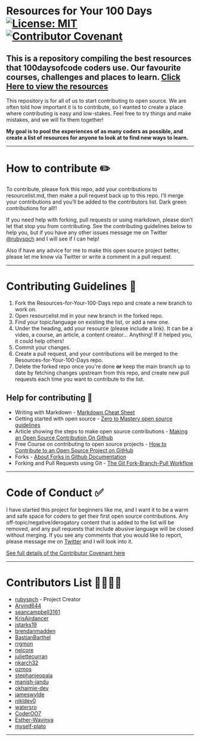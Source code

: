 # Resources for Your 100 Days [![License: MIT](https://img.shields.io/badge/License-MIT-yellow.svg)](https://opensource.org/licenses/MIT) [![Contributor Covenant](https://img.shields.io/badge/Contributor%20Covenant-2.0-4baaaa.svg)](code_of_conduct.md)

## This is a repository compiling the best resources that 100daysofcode coders use. Our favourite courses, challenges and places to learn. [Click Here to view the resources](https://github.com/rubyspch/Resources-for-Your-100-Days/blob/main/resourcelist.md) 

This repository is for all of us to start contributing to open source. We are often told how important it is to contribute, so I wanted to create a place where contributing is easy and low-stakes. Feel free to try things and make mistakes, and we will fix them together! 

**My goal is to pool the experiences of as many coders as possible, and create a list of resources for anyone to look at to find new ways to learn.**

--- 

# How to contribute :pencil2:

To contribute, please fork this repo, add your contributions to resourcelist.md, then make a pull request back up to this repo. I’ll merge your contributions and you’ll be added to the contributors list. Dark green contributions for all!! 

If you need help with forking, pull requests or using markdown, please don’t let that stop you from contributing. See the contributing guidelines below to help you, but if you have any other issues message me on Twitter [@rubyspch](https://twitter.com/rubyspch) and I will see if I can help! 

Also if have any advice for me to make this open source project better, please let me know via Twitter or write a comment in a pull request.
 
---

# Contributing Guidelines :pencil:

1. Fork the Resources-for-Your-100-Days repo and create a new branch to work on.
2. Open resourcelist.md in your new branch in the forked repo.
3. Find your topic/language on existing the list, or add a new one.
4. Under the heading, add your resource (please include a link). It can be a video, a course, an article, a content creator... Anything! If it helped you, it could help others!
5. Commit your changes.
6. Create a pull request, and your contributions will be merged to the Resources-for-Your-100-Days repo. 
7. Delete the forked repo once you're done **or** keep the main branch up to date by fetching changes upstream from this repo, and create new pull requests each time you want to contribute to the list.

## Help for contributing :triangular_ruler:
* Writing with Markdown - [Markdown Cheat Sheet](https://www.markdownguide.org/cheat-sheet)
* Getting started with open source - [Zero to Mastery open source guidelines](https://github.com/zero-to-mastery/start-here-guidelines)
* Article showing the steps to make open source contributions - [Making an Open Source Contribution On Github](https://blog.devgenius.io/making-an-open-source-contribution-on-github-15f02460e3ff)
* Free Course on contributing to open source projects - [How to Contribute to an Open Source Project on GitHub](https://egghead.io/courses/how-to-contribute-to-an-open-source-project-on-github)
* Forks - [About Forks in Github Documentation](https://docs.github.com/en/github/collaborating-with-pull-requests/working-with-forks)
* Forking and Pull Requests using Git - [The Git Fork-Branch-Pull Workflow](https://www.tomasbeuzen.com/post/git-fork-branch-pull/)

--- 

# Code of Conduct :white_check_mark: 

I have started this project for beginners like me, and I want it to be a warm and safe space for coders to get their first open source contributions. 
Any off-topic/negative/derogatory content that is added to the list will be removed, and any pull requests that include abusive language will be closed without merging. 
If you see any comments that you would like to report, please message me on [Twitter](https://twitter.com/rubyspch) and I will look into it.

[See full details of the Contributor Covenant here](https://www.contributor-covenant.org/version/2/0/code_of_conduct/)

---

# Contributors List 👨‍👩‍👦‍👦

* [rubyspch](https://github.com/rubyspch) - Project Creator
* [Arvind644](https://github.com/Arvind644)
* [seancampbell3161](https://github.com/seancampbell3161)
* [KrisAirdancer](https://github.com/KrisAirdancer)
* [jstarks19](https://github.com/jstarks19)
* [brendanmadden](https://github.com/brendanmadden)
* [BastianBarthel](https://github.com/BastianBarthel)
* [rrgmon](https://github.com/rrgmon)
* [neicore](https://github.com/neicore)
* [juliettecurran](https://github.com/juliettecurran)
* [nkarch32](https://github.com/nkarch32)
* [ozmos](https://github.com/ozmos)
* [stephanieopala](https://github.com/stephanieopala)
* [manish-jandu](https://github.com/manish-jandu)
* [okhaimie-dev](https://github.com/okhaimie-dev)
* [jameswylde](https://github.com/jameswylde)
* [nikldev0](https://github.com/nikldev0)
* [watersro](https://github.com/watersro)
* [CoderOO7](https://github.com/CoderOO7)
* [Esther-Wavinya](https://github.com/Esther-Wavinya)
* [myself-plato](https://github.com/myself-plato)

---

